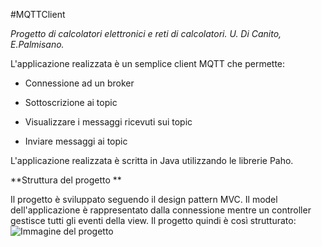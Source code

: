 #MQTTClient

_Progetto di calcolatori elettronici e reti di calcolatori. U. Di Canito, E.Palmisano._

L'applicazione realizzata è un semplice client MQTT che permette:

  - Connessione ad un broker

  - Sottoscrizione ai topic

  - Visualizzare i messaggi ricevuti sui topic

  - Inviare messaggi ai topic
  
L'applicazione realizzata è scritta in Java utilizzando le librerie Paho.

**Struttura del progetto **

Il progetto è sviluppato seguendo il design pattern MVC.
Il model dell'applicazione è rappresentato dalla connessione mentre un controller gestisce tutti gli eventi della view.
Il progetto quindi è così strutturato:
![Immagine del progetto](https://ibb.co/iDKhDF)
